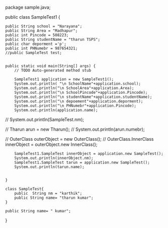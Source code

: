 package sample.java;

public class SampleTest1 {
	
	
	public String school = "Narayana";
	public String Area = "Madhapur";
	public int Pincode = 508223;
	public String studentName = "tharun TSPS";
	public char deporment ='p';
	public int PHNumebr = 987654321;
	//public SampleTest test;
	

	public static void main(String[] args) {
		// TODO Auto-generated method stub
		
		SampleTest1 application = new SampleTest1();
		System.out.println( "\n SchoolName"+application.school);
		System.out.println("\n SchoolArea"+application.Area);
		System.out.println("\n SchoolPincode"+application.Pincode);
		System.out.println("\n studentName"+application.studentName);
		System.out.println("\n depoement"+application.deporment);
		System.out.println("\n PHNumebr"+application.Pincode);
		System.out.println(application.name);
		
//		System.out.println(SampleTest.nm);
		
//		Tharun arun = new Tharun();
//		System.out.println(arun.numebr);
		
//		OuterClass outerObject = new OuterClass();
//		OuterClass.InnerClass innerObject = outerObject.new InnerClass();
		
		SampleTest1.SampleTest innerObject = application.new SampleTest();
		System.out.println(innerObject.nm);
		SampleTest1.SampleTest tarun = application.new SampleTest();
		System.out.println(tarun.name);
	
		
	}
	
	class SampleTest{
		public  String nm = "karthik";
		public String name= "tharun kumar";
	}
	
	public String name= " kumar";
}
